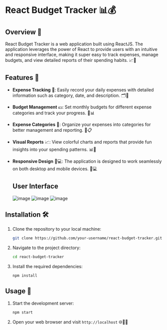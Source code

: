 # React Budget Tracker 📊💰

## Overview 🚀

React Budget Tracker is a web application built using ReactJS. The application leverages the power of React to provide users with an intuitive and responsive interface, making it super easy to track expenses, manage budgets, and view detailed reports of their spending habits. 📈💸

## Features 🌟

- **Expense Tracking** 📝: Easily record your daily expenses with detailed information such as category, date, and description. 🗂📅

- **Budget Management** 💵: Set monthly budgets for different expense categories and track your progress. 📆📊

- **Expense Categories** 🧾: Organize your expenses into categories for better management and reporting. 📑📋

- **Visual Reports** 📈: View colorful charts and reports that provide fun insights into your spending patterns. 📊🌈

- **Responsive Design** 📱💻: The application is designed to work seamlessly on both desktop and mobile devices. 📲💻

  ## User Interface
  ![image](https://github.com/sahiljawale54/react-budget-tracker/assets/108802783/a2bc12eb-9140-432c-a5d9-98c011669bf4)
![image](https://github.com/sahiljawale54/react-budget-tracker/assets/108802783/99a5d080-589e-4487-8ae3-378c52295122)
![image](https://github.com/sahiljawale54/react-budget-tracker/assets/108802783/48b8f2ed-c077-45e0-8e4d-9c2162d960b6)


## Installation 🛠️

1. Clone the repository to your local machine:

   ```bash
   git clone https://github.com/your-username/react-budget-tracker.git
   ```

2. Navigate to the project directory:

   ```bash
   cd react-budget-tracker
   ```

3. Install the required dependencies:

   ```bash
   npm install
   ```

## Usage 🚀

1. Start the development server:

   ```bash
   npm start
   ```

2. Open your web browser and visit `http://localhost` 🌐👩‍💻
